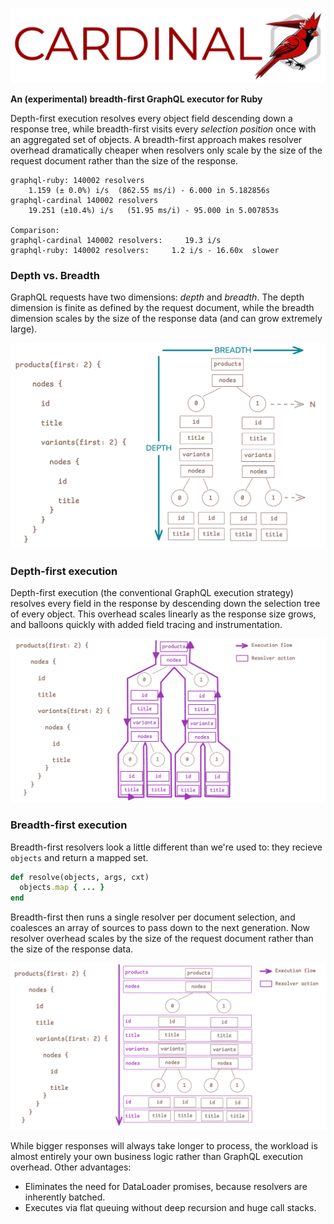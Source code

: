 ![Cardinal](./images/cardinal.png)

**An (experimental) breadth-first GraphQL executor for Ruby**

Depth-first execution resolves every object field descending down a response tree, while breadth-first visits every _selection position_ once with an aggregated set of objects. A breadth-first approach makes resolver overhead dramatically cheaper when resolvers only scale by the size of the request document rather than the size of the response.

```shell
graphql-ruby: 140002 resolvers
    1.159 (± 0.0%) i/s  (862.55 ms/i) - 6.000 in 5.182856s
graphql-cardinal 140002 resolvers
    19.251 (±10.4%) i/s   (51.95 ms/i) - 95.000 in 5.007853s

Comparison:
graphql-cardinal 140002 resolvers:     19.3 i/s
graphql-ruby: 140002 resolvers:     1.2 i/s - 16.60x  slower
```

### Depth vs. Breadth

GraphQL requests have two dimensions: _depth_ and _breadth_. The depth dimension is finite as defined by the request document, while the breadth dimension scales by the size of the response data (and can grow extremely large).

![Breadth/Depth](./images/breadth-depth.png)

### Depth-first execution

Depth-first execution (the conventional GraphQL execution strategy) resolves every field in the response by descending down the selection tree of every object. This overhead scales linearly as the response size grows, and balloons quickly with added field tracing and instrumentation.

![Depth](./images/depth-first.png)

### Breadth-first execution

Breadth-first resolvers look a little different than we're used to: they recieve `objects` and return a mapped set.

```ruby
def resolve(objects, args, cxt)
  objects.map { ... }
end
```

Breadth-first then runs a single resolver per document selection, and coalesces an array of sources to pass down to the next generation. Now resolver overhead scales by the size of the request document rather than the size of the response data.

![Breadth](./images/breadth-first.png)

While bigger responses will always take longer to process, the workload is almost entirely your own business logic rather than GraphQL execution overhead. Other advantages:

* Eliminates the need for DataLoader promises, because resolvers are inherently batched.
* Executes via flat queuing without deep recursion and huge call stacks.
